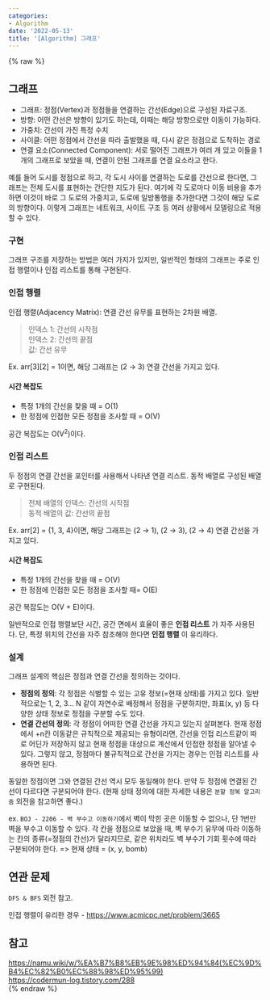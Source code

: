 ```yaml
---
categories:
- Algorithm
date: '2022-05-13'
title: '[Algorithm] 그래프'
---
```


{% raw %}
## 그래프
- 그래프: 정점(Vertex)과 정점들을 연결하는 간선(Edge)으로 구성된 자료구조.
- 방향: 어떤 간선은 방향이 있기도 하는데, 이때는 해당 방향으로만 이동이 가능하다.
- 가중치: 간선이 가진 특정 수치
- 사이클: 어떤 정점에서 간선을 따라 출발했을 때, 다시 같은 정점으로 도착하는 경로
- 연결 요소(Connected Component): 서로 떨어진 그래프가 여러 개 있고 이들을 1개의 그래프로 보았을 때, 연결이 안된 그래프를 연결 요소라고 한다.

예를 들어 도시를 정점으로 하고, 각 도시 사이를 연결하는 도로를 간선으로 한다면, 그래프는 전체 도시를 표현하는 간단한 지도가 된다. 여기에 각 도로마다 이동 비용을 추가하면 이것이 바로 그 도로의 가중치고, 도로에 일방통행을 추가한다면 그것이 해당 도로의 방향이다. 이렇게 그래프는 네트워크, 사이트 구조 등 여러 상황에서 모델링으로 적용할 수 있다.

### 구현
그래프 구조를 저장하는 방법은 여러 가지가 있지만, 일반적인 형태의 그래프는 주로 인접 행렬이나 인접 리스트를 통해 구현된다.

### 인접 행렬
인접 행렬(Adjacency Matrix): 연결 간선 유무를 표현하는 2차원 배열.
> 인덱스 1: 간선의 시작점<br>
> 인덱스 2: 간선의 끝점<br>
> 값: 간선 유무<br>

Ex. arr[3][2] = 1이면, 해당 그래프는 (2 → 3) 연결 간선을 가지고 있다.

#### 시간 복잡도
- 특정 1개의 간선을 찾을 때 = O(1)
- 한 정점에 인접한 모든 정점을 조사할 때 = O(V)

공간 복잡도는 O(V<sup>2</sup>)이다.

### 인접 리스트
두 정점의 연결 간선을 포인터를 사용해서 나타낸 연결 리스트. 동적 배열로 구성된 배열로 구현된다.
> 전체 배열의 인덱스: 간선의 시작점<br>
> 동적 배열의 값: 간선의 끝점<br>

Ex. arr[2] = {1, 3, 4}이면, 해당 그래프는 (2 → 1), (2 → 3), (2 → 4) 연결 간선을 가지고 있다.

#### 시간 복잡도
- 특정 1개의 간선을 찾을 때 = O(V)
- 한 정점에 인접한 모든 정점을 조사할 때= O(E)

공간 복잡도는 O(V + E)이다.

일반적으로 인접 행렬보단 시간, 공간 면에서 효율이 좋은 **인접 리스트** 가 자주 사용된다. 단, 특정 위치의 간선을 자주 참조해야 한다면 **인접 행렬** 이 유리하다.

### 설계
그래프 설계의 핵심은 정점과 연결 간선을 정의하는 것이다.
- **정점의 정의**: 각 정점은 식별할 수 있는 고유 정보(=현재 상태)를 가지고 있다. 일반적으로는 1, 2, 3... N 같이 자연수로 배정해서 정점을 구분하지만, 좌표(x, y) 등 다양한 상태 정보로 정점을 구분할 수도 있다.
- **연결 간선의 정의**: 각 정점이 어떠한 연결 간선을 가지고 있는지 살펴본다. 현재 정점에서 +n칸 이동같은 규칙적으로 제공되는 유형이라면, 간선을 인접 리스트같이 따로 어딘가 저장하지 않고 현재 정점을 대상으로 계산에서 인접한 정점을 알아낼 수 있다. 그렇지 않고, 정점마다 불규칙적으로 간선을 가지는 경우는 인접 리스트를 사용하면 된다.

동일한 정점이면 그와 연결된 간선 역시 모두 동일해야 한다. 만약 두 정점에 연결된 간선이 다르다면 구분되어야 한다. (현재 상태 정의에 대한 자세한 내용은 `분할 정복 알고리즘` 외전을 참고하면 좋다.)

ex. `BOJ - 2206 - 벽 부수고 이동하기`에서 벽이 막힌 곳은 이동할 수 없으나, 단 1번만 벽을 부수고 이동할 수 있다. 각 칸을 정점으로 보았을 때, 벽 부수기 유무에 따라 이동하는 칸의 종류(=정점의 간선)가 달라지므로, 같은 위치라도 벽 부수기 기회 횟수에 따라 구분되어야 한다. => 현재 상태 = (x, y, bomb)<br>

## 연관 문제
`DFS & BFS` 외전 참고.

인접 행렬이 유리한 경우 - https://www.acmicpc.net/problem/3665<br>

## 참고
https://namu.wiki/w/%EA%B7%B8%EB%9E%98%ED%94%84(%EC%9D%B4%EC%82%B0%EC%88%98%ED%95%99)<br>
https://codermun-log.tistory.com/288<br>
{% endraw %}